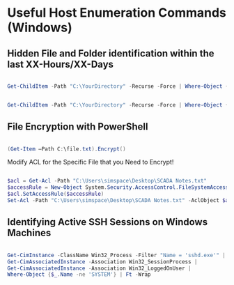 # Useful Host Enumeration Commands (Windows)

## Hidden File and Folder identification within the last XX-Hours/XX-Days

```powershell

Get-ChildItem -Path "C:\YourDirectory" -Recurse -Force | Where-Object { $_.LastWriteTime -gt (Get-Date).AddHours(-6) }

```

```powershell

Get-ChildItem -Path "C:\YourDirectory" -Recurse -Force | Where-Object { $_.LastWriteTime -gt (Get-Date).AddDays(-1) }

```

## File Encryption with PowerShell

```powershell

(Get-Item –Path C:\file.txt).Encrypt()

```

Modify ACL for the Specific File that you Need to Encrypt!

```powershell

$acl = Get-Acl -Path "C:\Users\simspace\Desktop\SCADA Notes.txt"
$accessRule = New-Object System.Security.AccessControl.FileSystemAccessRule("simspace","FullControl","Allow")
$acl.SetAccessRule($accessRule)
Set-Acl -Path "C:\Users\simspace\Desktop\SCADA Notes.txt" -AclObject $acl

```

## Identifying Active SSH Sessions on Windows Machines

```powershell

Get-CimInstance -ClassName Win32_Process -Filter "Name = 'sshd.exe'" |
Get-CimAssociatedInstance -Association Win32_SessionProcess |
Get-CimAssociatedInstance -Association Win32_LoggedOnUser |
Where-Object {$_.Name -ne 'SYSTEM'} | Ft -Wrap

```
